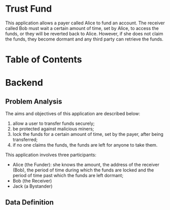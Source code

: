 # Trust Fund

This application allows a payer called Alice to fund an account. The receiver called Bob must wait a certain amount of time, set by Alice, to access the funds, or they will be reverted back to Alice. However, if she does not claim the funds, they become dormant and any third party can retrieve the funds.

# Table of Contents

# Backend

## Problem Analysis

The aims and objectives of this application are described below:

1. allow a user to transfer funds securely;
2. be protected against malicious miners;
3. lock the funds for a certain amount of time, set by the payer, after being transferred;
4. if no one claims the funds, the funds are left for anyone to take them.

This application involves three participants:

- Alice (the Funder): she knows the amount, the address of the receiver (Bob), the period of time during which the funds are locked and the period of time past which the funds are left dormant;
- Bob (the Receiver)
- Jack (a Bystander)

## Data Definition
